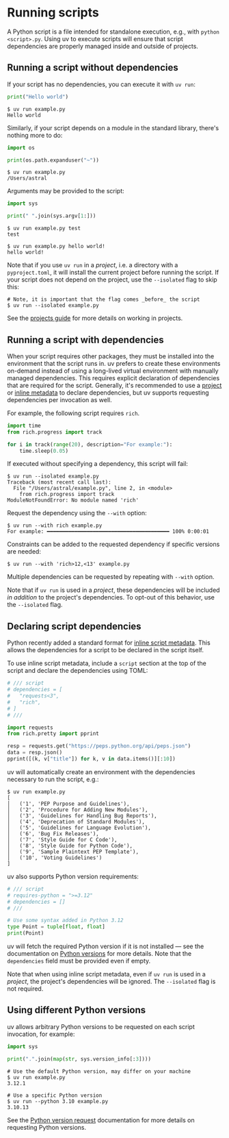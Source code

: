 # Running scripts

A Python script is a file intended for standalone execution, e.g., with `python <script>.py`. Using uv to execute scripts will ensure that
script dependencies are properly managed inside and outside of projects.

## Running a script without dependencies

If your script has no dependencies, you can execute it with `uv run`:

```python title="example.py"
print("Hello world")
```

```console
$ uv run example.py
Hello world
```

<!-- TODO(zanieb): Once we have a `python` shim, note you can execute it with `python` here -->

Similarly, if your script depends on a module in the standard library, there's nothing more to do:

```python
import os

print(os.path.expanduser("~"))
```

```console
$ uv run example.py
/Users/astral
```

Arguments may be provided to the script:

```python title="example.py"
import sys

print(" ".join(sys.argv[1:]))
```

```console
$ uv run example.py test
test

$ uv run example.py hello world!
hello world!
```

Note that if you use `uv run` in a _project_, i.e. a directory with a `pyproject.toml`, it will install the current project before running the script. If your script does not depend on the project, use the `--isolated` flag to skip this:

```console
# Note, it is important that the flag comes _before_ the script
$ uv run --isolated example.py
```

See the [projects guide](./projects.md) for more details on working in projects.

## Running a script with dependencies

When your script requires other packages, they must be installed into the environment that the script runs in. uv prefers to create these environments on-demand instead of using a long-lived virtual environment with manually managed dependencies. This requires explicit declaration
of dependencies that are required for the script. Generally, it's recommended to use a [project](./projects.md) or [inline metadata](#declaring-script-dependencies) to declare dependencies, but uv supports requesting dependencies per invocation as well.

For example, the following script requires `rich`.

```python title="example.py"
import time
from rich.progress import track

for i in track(range(20), description="For example:"):
    time.sleep(0.05)
```

If executed without specifying a dependency, this script will fail:

```console
$ uv run --isolated example.py
Traceback (most recent call last):
  File "/Users/astral/example.py", line 2, in <module>
    from rich.progress import track
ModuleNotFoundError: No module named 'rich'
```

Request the dependency using the `--with` option:

```console
$ uv run --with rich example.py
For example: ━━━━━━━━━━━━━━━━━━━━━━━━━━━━━━━━━━━━━━━━ 100% 0:00:01
```

Constraints can be added to the requested dependency if specific versions are needed:

```consoleq
$ uv run --with 'rich>12,<13' example.py
```

Multiple dependencies can be requested by repeating with `--with` option.

Note that if `uv run` is used in a _project_, these dependencies will be included _in addition_ to the project's dependencies. To opt-out of this behavior, use the `--isolated` flag.

## Declaring script dependencies

Python recently added a standard format for [inline script metadata](https://packaging.python.org/en/latest/specifications/inline-script-metadata/#inline-script-metadata). This allows the dependencies for a script to be declared in the script itself.

To use inline script metadata, include a `script` section at the top of the script and declare the dependencies using TOML:

```python title="example.py"
# /// script
# dependencies = [
#   "requests<3",
#   "rich",
# ]
# ///

import requests
from rich.pretty import pprint

resp = requests.get("https://peps.python.org/api/peps.json")
data = resp.json()
pprint([(k, v["title"]) for k, v in data.items()][:10])
```

uv will automatically create an environment with the dependencies necessary to run the script, e.g.:

```console
$ uv run example.py
[
│   ('1', 'PEP Purpose and Guidelines'),
│   ('2', 'Procedure for Adding New Modules'),
│   ('3', 'Guidelines for Handling Bug Reports'),
│   ('4', 'Deprecation of Standard Modules'),
│   ('5', 'Guidelines for Language Evolution'),
│   ('6', 'Bug Fix Releases'),
│   ('7', 'Style Guide for C Code'),
│   ('8', 'Style Guide for Python Code'),
│   ('9', 'Sample Plaintext PEP Template'),
│   ('10', 'Voting Guidelines')
]
```

uv also supports Python version requirements:

```python title="example.py"
# /// script
# requires-python = ">=3.12"
# dependencies = []
# ///

# Use some syntax added in Python 3.12
type Point = tuple[float, float]
print(Point)
```

uv will fetch the required Python version if it is not installed — see the documentation on [Python versions](../python-versions.md) for more details. Note that the `dependencies` field must be provided even if empty.

Note that when using inline script metadata, even if `uv run` is used in a _project_, the project's dependencies will be ignored. The `--isolated` flag is not required.

## Using different Python versions

uv allows arbitrary Python versions to be requested on each script invocation, for example:

```python title="example.py"
import sys

print(".".join(map(str, sys.version_info[:3])))
```

```console
# Use the default Python version, may differ on your machine
$ uv run example.py
3.12.1
```

```console
# Use a specific Python version
$ uv run --python 3.10 example.py
3.10.13
```

See the [Python version request](../python-versions.md#requesting-a-version) documentation for more details on requesting Python versions.
